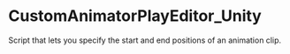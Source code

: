 # CustomAnimatorPlayEditor_Unity
Script that lets you specify the start and end positions of an animation clip.
